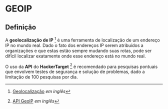 ﻿# GEOIP

## Definição

A **geolocalização de IP** [^1] é uma ferramenta de localização de um endereço IP no mundo real. Dado o fato dos endereços IP serem atribuídos a organizações e que estas estão sempre mudando suas rotas, pode ser difícil localizar exatamente onde esse endereço está no mundo real.

O uso da **API** do **HackerTarget** [^2] é recomendado para pesquisas pontuais que envolvem testes de segurança e solução de problemas, dado a limitação de 100 pesquisas por dia.


[^1]: [Geolocalização](https://en.wikipedia.org/wiki/Geolocation) *em inglês*
[^2]: [API GeoIP](https://hackertarget.com/geoip-ip-location-lookup/) *em inglês*
